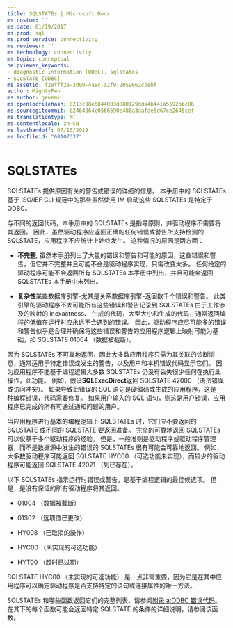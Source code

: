 ```yaml
---
title: SQLSTATEs | Microsoft Docs
ms.custom: ''
ms.date: 01/19/2017
ms.prod: sql
ms.prod_service: connectivity
ms.reviewer: ''
ms.technology: connectivity
ms.topic: conceptual
helpviewer_keywords:
- diagnostic information [ODBC], sqlstates
- SQLSTATE [ODBC]
ms.assetid: f29fff2e-3d09-4a8c-a2f9-2059062cbebf
author: MightyPen
ms.author: genemi
ms.openlocfilehash: 8213c08e6844003d880129dda4b441a5592bbc86
ms.sourcegitcommit: b2464064c0566590e486a3aafae6d67ce2645cef
ms.translationtype: MT
ms.contentlocale: zh-CN
ms.lasthandoff: 07/15/2019
ms.locfileid: "68107337"
---
```

# <a name="sqlstates"></a>SQLSTATEs
SQLSTATEs 提供原因有关的警告或错误的详细的信息。 本手册中的 SQLSTATEs 基于 ISO/IEF CLI 规范中的那些虽然使用 IM 启动这些 SQLSTATEs 是特定于 ODBC。  
  
 与不同的返回代码，本手册中的 SQLSTATEs 是指导原则，并驱动程序不需要将其返回。 因此，虽然驱动程序应返回正确的任何错误或警告所支持检测的 SQLSTATE，应用程序不应统计上始终发生。 这种情况的原因是两方面：  
  
-   **不完整**; 虽然本手册列出了大量的错误和警告和可能的原因，这些错误和警告，但它并不完整并且可能不会是驱动程序实现，只需改变太多。 任何给定的驱动程序可能不会返回所有 SQLSTATEs 本手册中列出，并且可能会返回 SQLSTATEs 本手册中未列出。  
  
-   **复杂性**某些数据库引擎-尤其是关系数据库引擎-返回数千个错误和警告。 此类引擎的驱动程序不太可能所有这些错误和警告记录到 SQLSTATEs 由于工作涉及的映射的 inexactness、 生成的代码，大型大小和生成的代码，通常返回编程的低值在运行时应永远不会遇到的错误。 因此，驱动程序应尽可能多的错误和警告似乎是合理并确保将这些错误和警告的应用程序逻辑上映射可能为基础，如 SQLSTATE 01004 （数据被截断）。  
  
 因为 SQLSTATEs 不可靠地返回，因此大多数应用程序只需为其关联的诊断消息，通常适用于特定错误或发生的警告，以及用户和本机错误代码显示它们。 因为应用程序不能基于编程逻辑大多数 SQLSTATEs 仍没有丢失很少任何在执行此操作，此功能。 例如，假设**SQLExecDirect**返回 SQLSTATE 42000 （语法错误或访问冲突）。 如果导致此错误的 SQL 语句是硬编码或生成的应用程序，这是一种编程错误，代码需要修复。 如果用户输入的 SQL 语句，则这是用户错误，应用程序已完成的所有可通过通知问题的用户。  
  
 当应用程序进行基本的编程逻辑上 SQLSTATEs 时，它们应不要返回的 SQLSTATE 或不同的 SQLSTATE 要返回准备。 完全的可靠地返回 SQLSTATEs 可以仅基于多个驱动程序的经验。 但是，一般准则是驱动程序或驱动程序管理器，而不是数据源中发生的错误的 SQLSTATEs 很有可能会可靠地返回。 例如，大多数驱动程序可能返回 SQLSTATE HYC00 （可选功能未实现），而较少的驱动程序可能返回 SQLSTATE 42021 （列已存在）。  
  
 以下 SQLSTATEs 指示运行时错误或警告，是基于编程逻辑的最佳候选项。 但是，是没有保证的所有驱动程序将其返回。  
  
-   01004 （数据被截断）  
  
-   01S02 （选项值已更改）  
  
-   HY008 （已取消的操作）  
  
-   HYC00 （未实现的可选功能）  
  
-   HYT00 （超时已过期）  
  
 SQLSTATE HYC00 （未实现的可选功能） 是一点非常重要，因为它是在其中应用程序可以确定驱动程序是否支持特定的语句或连接属性的唯一方法。  
  
 SQLSTATEs 和哪些函数返回它们的完整列表，请参阅[附录 a:ODBC 错误代码](../../../odbc/reference/appendixes/appendix-a-odbc-error-codes.md)。 在其下的每个函数可能会返回特定 SQLSTATE 的条件的详细说明，请参阅该函数。
